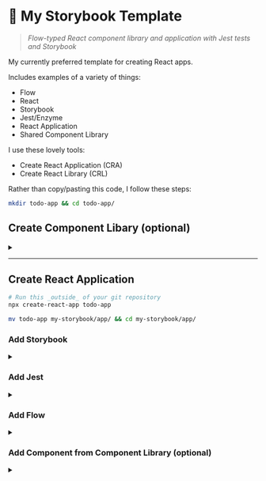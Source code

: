 # 📘 My Storybook Template

> _Flow-typed React component library and application with Jest tests and Storybook_

My currently preferred template for creating React apps.

Includes examples of a variety of things:

- Flow
- React
- Storybook
- Jest/Enzyme
- React Application
- Shared Component Library

I use these lovely tools:

- Create React Application (CRA)
- Create React Library (CRL)

Rather than copy/pasting this code, I follow these steps:

```sh
mkdir todo-app && cd todo-app/
```

## Create Component Libary (optional)

<details>
    <summary></summary>

### Create component library

```sh
npx create-react-library todo-components

mv todo-components/ components && cd components/
```

### Add Storybook

<details>
  <summary></summary>

```
npx -p @storybook/cli sb init

yarn add -D @storybook/addon-docs
```

```diff
diff --git a/.storybook/main.js b/.storybook/main.js
index 8f79d46..5f60ae0 100644
--- a/.storybook/main.js
+++ b/.storybook/main.js
@@ -4,5 +4,6 @@ module.exports = {
     '@storybook/preset-create-react-app',
     '@storybook/addon-actions',
     '@storybook/addon-links',
-  ],
-};
+    '@storybook/addon-docs'
+  ]
+}
```

### Update Storybook to show library component

```diff
diff --git a/src/stories/1-Button.stories.js b/src/stories/1-Button.stories.js
index 6bcfa21..7dbfe81 100644
--- a/src/stories/1-Button.stories.js
+++ b/src/stories/1-Button.stories.js
@@ -2,16 +2,18 @@ import React from 'react';
 import { action } from '@storybook/addon-actions';
 import { Button } from '@storybook/react/demo';

+import { ExampleComponent } from '../';
+
 export default {
-  title: 'Button',
-  component: Button,
+  title: 'Example Component',
+  component: ExampleComponent
 };

-export const Text = () => <Button onClick={action('clicked')}>Hello Button</Button>;
+export const Text = () => <ExampleComponent text='Hello, world!' />;
```

### Add documentation to library component

```diff
diff --git a/src/index.js b/src/index.js
index 5d66404..461d9df 100644
--- a/src/index.js
+++ b/src/index.js
@@ -1,6 +1,16 @@
-import React from 'react'
-import styles from './styles.module.css'
+import React from 'react';
+import styles from './styles.module.css';

-export const ExampleComponent = ({ text }) => {
-  return <div className={styles.test}>Example Component: {text}</div>
-}
+type Props = {
+  /** My lovely property */
+  text: string
+};
+
+/** My lovely component */
+export const ExampleComponent = ({ text }: Props) => {
+  return <div className={styles.test}>Example Component: {text}</div>;
+};
+
+ExampleComponent.defaultProps = {
+  text: 'Default text'
+};
```

### Add a default export for component library (optional)

```diff
diff --git a/src/index.js b/src/index.js
index 461d9df..dc29031 100644
--- a/src/index.js
+++ b/src/index.js
@@ -14,3 +14,5 @@ export const ExampleComponent = ({ text }: Props) => {
 ExampleComponent.defaultProps = {
   text: 'Default text'
 };
+
+export default ExampleComponent;
diff --git a/src/stories/1-Button.stories.js b/src/stories/1-Button.stories.js
index 7dbfe81..1704845 100644
--- a/src/stories/1-Button.stories.js
+++ b/src/stories/1-Button.stories.js
@@ -2,7 +2,7 @@ import React from 'react';
 import { action } from '@storybook/addon-actions';
 import { Button } from '@storybook/react/demo';

-import { ExampleComponent } from '../';
+import ExampleComponent from '../';

 export default {
   title: 'Example Component',
```

### Add a second component to the library (optional)

```diff
diff --git a/src/AnotherComponent.js b/src/AnotherComponent.js
index e69de29..08bd751 100644
--- a/src/AnotherComponent.js
+++ b/src/AnotherComponent.js
@@ -0,0 +1,5 @@
+import React from 'react';
+
+export function AnotherComponent() {
+  return 'Hello from another component!';
+}
diff --git a/src/index.js b/src/index.js
index dc29031..79db612 100644
--- a/src/index.js
+++ b/src/index.js
@@ -16,3 +16,5 @@ ExampleComponent.defaultProps = {
 };

 export default ExampleComponent;
+
+export * from './AnotherComponent';
diff --git a/src/stories/1-Button.stories.js b/src/stories/1-Button.stories.js
index 1704845..3787181 100644
--- a/src/stories/1-Button.stories.js
+++ b/src/stories/1-Button.stories.js
@@ -2,7 +2,7 @@ import React from 'react';
 import { action } from '@storybook/addon-actions';
 import { Button } from '@storybook/react/demo';

-import ExampleComponent from '../';
+import ExampleComponent, { AnotherComponent } from '../';

 export default {
   title: 'Example Component',
@@ -11,6 +11,8 @@ export default {

 export const Text = () => <ExampleComponent text='Hello, world!' />;

+export const ShowAnother = () => <AnotherComponent />;
+
```

</details>

### Add Jest

<details>
  <summary></summary>

#### Add enzyme test library

```sh
yarn add -D enzyme enzyme-adapter-react-16
```

#### Add src/setupTests.js

```js
import Enzyme from 'enzyme';
import Adapter from 'enzyme-adapter-react-16';

Enzyme.configure({ adapter: new Adapter() });
```

#### Add src/AnotherComponent.test.js

```js
import React from 'react';
import { mount } from 'enzyme';
import { AnotherComponent } from '.';

describe('AnotherComponent', () => {
  it('shows correct text', () => {
    const wrapper = mount(<AnotherComponent />);
    expect(wrapper.text()).toEqual('Hello from another component!');
  });
});
```

#### Update index.test.js

```diff
diff --git a/components/src/index.test.js b/components/src/index.test.js
index a0f0449..9abe687 100644
--- a/components/src/index.test.js
+++ b/components/src/index.test.js
@@ -1,7 +1,10 @@
-import { ExampleComponent } from '.'
+import React from 'react';
+import { mount } from 'enzyme';
+import { ExampleComponent } from '.';

 describe('ExampleComponent', () => {
-  it('is truthy', () => {
-    expect(ExampleComponent).toBeTruthy()
-  })
-})
+  it('shows correct text', () => {
+    const wrapper = mount(<ExampleComponent text='Hello, world!' />);
+    expect(wrapper.text()).toEqual('Example Component: Hello, world!');
+  });
+});
```

### Run Jest tests

```sh
$ yarn test
yarn run v1.22.4
$ run-s test:unit test:lint test:build
$ cross-env CI=1 react-scripts test --env=jsdom
PASS src/AnotherComponent.test.js
PASS src/index.test.js

Test Suites: 2 passed, 2 total
Tests:       2 passed, 2 total
Snapshots:   0 total
Time:        1.06s
Ran all test suites.
```

### Show Jest test results in Storybook

```sh
yarn add -D storybook-addon-specifications
```

#### Register Specifications addon

> Also removes un-used addons Actions and Links (optional;)
>
> Removing 'Actions' ensures that the 'Specifications' tab
> shows up by default when viewing a Story on the Canvas.

```diff
diff --git a/components/.storybook/main.js b/components/.storybook/main.js
index 5f60ae0..8f46833 100644
--- a/components/.storybook/main.js
+++ b/components/.storybook/main.js
@@ -2,8 +2,7 @@ module.exports = {
   stories: ['../src/**/*.stories.js'],
   addons: [
     '@storybook/preset-create-react-app',
-    '@storybook/addon-actions',
-    '@storybook/addon-links',
-    '@storybook/addon-docs'
+    '@storybook/addon-docs',
+    'storybook-addon-specifications'
   ]
-}
+};;
```

#### Export describe() block from tests

```diff
diff --git a/components/src/index.test.js b/components/src/index.test.js
index 9abe687..9997a70 100644
--- a/components/src/index.test.js
+++ b/components/src/index.test.js
@@ -2,9 +2,11 @@ import React from 'react';
 import { mount } from 'enzyme';
 import { ExampleComponent } from '.';

-describe('ExampleComponent', () => {
+const specs = describe('ExampleComponent', () => {
   it('shows correct text', () => {
     const wrapper = mount(<ExampleComponent text='Hello, world!' />);
     expect(wrapper.text()).toEqual('Example Component: Hello, world!');
   });
 });
+
+export default specs;
```

#### Import specs from test file and call with specs()

```diff
diff --git a/components/src/stories/1-Button.stories.js b/components/src/stories/1-Button.stories.js
index 3787181..ed97b64 100644
--- a/components/src/stories/1-Button.stories.js
+++ b/components/src/stories/1-Button.stories.js
@@ -1,15 +1,20 @@
 import React from 'react';
 import { action } from '@storybook/addon-actions';
 import { Button } from '@storybook/react/demo';
+import { specs } from 'storybook-addon-specifications';

 import ExampleComponent, { AnotherComponent } from '../';
+import exampleComponentSpecs from '../index.test';

 export default {
   title: 'Example Component',
   component: ExampleComponent
 };

-export const Text = () => <ExampleComponent text='Hello, world!' />;
+export const Text = () => {
+  specs(() => exampleComponentSpecs);
+  return <ExampleComponent text='Hello, world!' />;
+};
```

#### Add .storybook/test.js

```js
import { describe, it, beforeEach } from 'storybook-addon-specifications';
import expect from 'expect';

import { configure as enzymeConfigure } from 'enzyme';
import Adapter from 'enzyme-adapter-react-16';
enzymeConfigure({ adapter: new Adapter() });

window.describe = describe;
window.beforeEach = beforeEach;
window.it = it;
window.expect = expect;
```

#### Add .storybook/config.js

> TODO: figure out how to not have both a main.js and a config.js

```js
import { configure } from '@storybook/react';
import './test';
configure(require.context('../src/stories', true, /\.stories\.js$/), module);
```

</details>

### Add Flow

<details>
  <summary></summary>

```sh
yarn add flow-bin
```

#### Add flow to package.json

```diff
diff --git a/components/package.json b/components/package.json
index 5bd8527..3dc3e97 100644
--- a/components/package.json
+++ b/components/package.json
@@ -23,7 +23,8 @@
     "predeploy": "cd example && yarn install && yarn run build",
     "deploy": "gh-pages -d example/build",
     "storybook": "start-storybook -p 9009",
-    "build-storybook": "build-storybook"
+    "build-storybook": "build-storybook",
+    "flow": "flow"
```

#### Initialize (add .flowconfig)

```sh
yarn flow init
```

#### Add @flow to files

```js
// @flow strict
```

> `strict` is optional

#### Add jest flow types

```sh
npm install -g flow-typed

# Get jest version number
grep ^jest@ yarn.lock

# Install flow types for jest
flow-typed install jest@24.9.0
```

#### Add flow-types to .flowconfig

```diff
diff --git a/components/.flowconfig b/components/.flowconfig
index 1fed445..0d26140 100644
--- a/components/.flowconfig
+++ b/components/.flowconfig
@@ -3,6 +3,7 @@
 [include]

 [libs]
+flow-typed
```

#### And add jest note to .eslintrc

```diff
diff --git a/components/.eslintrc b/components/.eslintrc
index 530000c..6a09bdb 100644
--- a/components/.eslintrc
+++ b/components/.eslintrc
@@ -8,7 +8,8 @@
     "prettier/react"
   ],
   "env": {
-    "node": true
+    "node": true,
+    "jest": true
   },
```

</details>

### Misc

<details>
  <summary></summary>

### Update .prettierrc to use semicolons

```diff
diff --git a/.prettierrc b/.prettierrc
index a9646d4..b657a30 100644
--- a/.prettierrc
+++ b/.prettierrc
@@ -1,7 +1,7 @@
 {
   "singleQuote": true,
   "jsxSingleQuote": true,
-  "semi": false,
+  "semi": true,
```

</details>

That's it!

_**Flow-typed component library with property documentation and Storybook-integrated test UI!**_

> Note: with this setup, you cannot:
>
> `import SomeComponent from 'todo-components/SomeComponent`;

> To import additional components (besides default export):
>
> `import TodoComponent, { SomeComponent } from 'todo-components`;

</details>

---

## Create React Application

```sh
# Run this _outside_ of your git repository
npx create-react-app todo-app

mv todo-app my-storybook/app/ && cd my-storybook/app/
```

### Add Storybook

<details>
  <summary></summary>

```sh
npx -p @storybook/cli sb init

yarn add -D @storybook/addon-docs
```

```diff
diff --git a/.storybook/main.js b/.storybook/main.js
index 8f79d46..68c437d 100644
--- a/.storybook/main.js
+++ b/.storybook/main.js
@@ -4,5 +4,6 @@ module.exports = {
     '@storybook/preset-create-react-app',
     '@storybook/addon-actions',
     '@storybook/addon-links',
+    '@storybook/addon-docs',
   ],
 }
```

#### Add a component with a story

```diff
diff --git a/src/components/MyComponent.js b/src/components/MyComponent.js
index e69de29..4673fc7 100644
--- a/src/components/MyComponent.js
+++ b/src/components/MyComponent.js
@@ -0,0 +1,19 @@
+import React from 'react';
+
+type Props = {
+  /** My text property */
+  text: string,
+};
+
+/** My amazing component */
+export function MyComponent({ text }: Props) {
+  // Random reminder, if you return a string instead of JSX
+  // then Storybook will not show your props! Weird bug.
+  return <p>Hello there! And also "{text}"</p>;
+}
+
+MyComponent.defaultProps = {
+  text: 'Defaul text',
+};
+
+export default MyComponent;
diff --git a/src/stories/MyComponent.stories.js b/src/stories/MyComponent.stories.js
index e69de29..a71531b 100644
--- a/src/stories/MyComponent.stories.js
+++ b/src/stories/MyComponent.stories.js
@@ -0,0 +1,9 @@
+import React from 'react';
+import MyComponent from '../components/MyComponent';
+
+export default {
+  title: 'My Component',
+  component: MyComponent,
+};
+
+export const Hello = () => <MyComponent text="Hello, world!" />;
```

</details>

### Add Jest

<details>
  <summary></summary>

#### Add enzyme test library

```sh
yarn add -D enzyme enzyme-adapter-react-16
```

#### Update src/setupTests.js

```diff
diff --git a/src/setupTests.js b/src/setupTests.js
index 74b1a27..6c4d92b 100644
--- a/src/setupTests.js
+++ b/src/setupTests.js
@@ -3,3 +3,6 @@
 // expect(element).toHaveTextContent(/react/i)
 // learn more: https://github.com/testing-library/jest-dom
 import '@testing-library/jest-dom/extend-expect';
+import Enzyme from 'enzyme';
+import Adapter from 'enzyme-adapter-react-16';
+Enzyme.configure({ adapter: new Adapter() });
```

#### Add a test for MyComponent

```diff
diff --git a/src/components/MyComponent.test.js b/src/components/MyComponent.test.js
index e69de29..66fb934 100644
--- a/src/components/MyComponent.test.js
+++ b/src/components/MyComponent.test.js
@@ -0,0 +1,10 @@
+import React from 'react';
+import { mount } from 'enzyme';
+import MyComponent from './MyComponent';
+
+describe('MyComponent', () => {
+  it('shows correct text', () => {
+    const wrapper = mount(<MyComponent />);
+    expect(wrapper.text()).toEqual('Hello there! And also "Defaul text"');
+  });
+});
```

#### Run Jest test

```sh
$ yarn test

 PASS  src/components/MyComponent.test.js
  MyComponent
    ✓ shows correct text (25ms)

Test Suites: 1 passed, 1 total
Tests:       1 passed, 1 total
Snapshots:   0 total
Time:        1.547s, estimated 2s
Ran all test suites related to changed files.
```

#### Show Jest tests in Storybook

</details>

### Add Flow

<details>
  <summary></summary>

</details>

### Add Component from Component Library (optional)

<details>
  <summary></summary>

</details>
